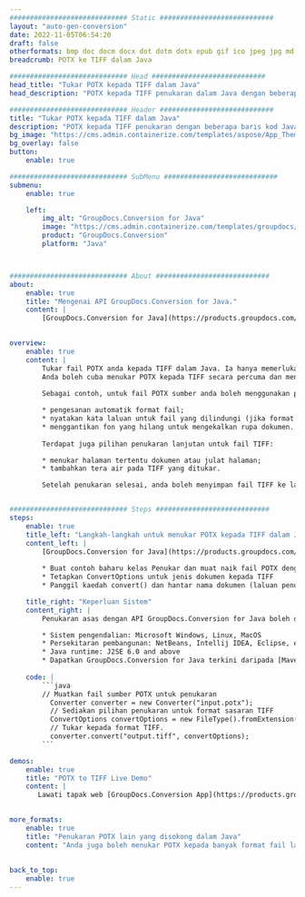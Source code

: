 ```yaml
---
############################# Static ############################
layout: "auto-gen-conversion"
date: 2022-11-05T06:54:20
draft: false
otherformats: bmp doc docm docx dot dotm dotx epub gif ico jpeg jpg md odt ott pdf png psd rtf tex tif tiff txt xps
breadcrumb: POTX ke TIFF dalam Java

############################# Head ############################
head_title: "Tukar POTX kepada TIFF dalam Java"
head_description: "POTX kepada TIFF penukaran dalam Java dengan beberapa baris kod. Tukar lebih 160 format fail menggunakan API penukaran dokumen GroupDocs untuk Java"

############################# Header ############################
title: "Tukar POTX kepada TIFF dalam Java"
description: "POTX kepada TIFF penukaran dengan beberapa baris kod Java."
bg_image: "https://cms.admin.containerize.com/templates/aspose/App_Themes/V3/images/bg/header1.png"
bg_overlay: false
button:
    enable: true

############################# SubMenu ############################
submenu:
    enable: true

    left:
        img_alt: "GroupDocs.Conversion for Java"
        image: "https://cms.admin.containerize.com/templates/groupdocs/images/product-logos/90x90-noborder/groupdocs-conversion-java.png"
        product: "GroupDocs.Conversion"
        platform: "Java"



############################# About ############################
about:
    enable: true
    title: "Mengenai API GroupDocs.Conversion for Java."
    content: |
        [GroupDocs.Conversion for Java](https://products.groupdocs.com/conversion/java/) ialah API penukaran format fail lanjutan untuk menukar antara imej popular dan format dokumen seperti Microsoft Office, OpenDocument, PDF, HTML, e-mel, CAD. dan banyak lagi dengan hanya beberapa baris kod. API asli secara automatik mengesan format dokumen asal dan menawarkan banyak pilihan untuk menyesuaikan dokumen yang ditukar. Bersama-sama dengan fungsi mengekstrak maklumat daripada dokumen, ia juga menyokong caching hasil penukaran ke cakera tempatan secara lalai. Walau bagaimanapun, sebarang jenis storan cache boleh disokong dengan melaksanakan antara muka yang sesuai - Amazon S3, Dropbox, Google Drive, Windows Azure, Reddis atau mana-mana yang lain.
    

overview:
    enable: true
    content: |
        Tukar fail POTX anda kepada TIFF dalam Java. Ia hanya memerlukan beberapa baris kod Java pada mana-mana platform pilihan anda, seperti Windows, Linux, macOS.
        Anda boleh cuba menukar POTX kepada TIFF secara percuma dan menilai kualiti hasil penukaran. Bersama-sama dengan skrip penukaran fail mudah, anda boleh mencuba pilihan yang lebih canggih untuk memuatkan fail sumber POTX dan menyimpan output TIFF. 
        
        Sebagai contoh, untuk fail POTX sumber anda boleh menggunakan pilihan pemuatan berikut:

        * pengesanan automatik format fail;
        * nyatakan kata laluan untuk fail yang dilindungi (jika format fail menyokongnya);
        * menggantikan fon yang hilang untuk mengekalkan rupa dokumen.
        
        Terdapat juga pilihan penukaran lanjutan untuk fail TIFF:

        * menukar halaman tertentu dokumen atau julat halaman;
        * tambahkan tera air pada TIFF yang ditukar.

        Setelah penukaran selesai, anda boleh menyimpan fail TIFF ke laluan fail setempat anda atau ke mana-mana storan pihak ketiga seperti FTP, Amazon S3, Google Drive, Dropbox dll. Sila ambil perhatian - untuk menukar POTX kepada TIFF, anda tidak perlu memasang sebarang perisian tambahan, seperti MS Office, Open Office, Adobe Acrobat Reader dsb.


############################# Steps ############################
steps:
    enable: true
    title_left: "Langkah-langkah untuk menukar POTX kepada TIFF dalam Java"
    content_left: |
        [GroupDocs.Conversion for Java](https://products.groupdocs.com/conversion/java/) membenarkan pembangun menukar fail POTX kepada TIFF dengan mudah dengan beberapa baris kod.
        
        * Buat contoh baharu kelas Penukar dan muat naik fail POTX dengan laluan penuh
        * Tetapkan ConvertOptions untuk jenis dokumen kepada TIFF
        * Panggil kaedah convert() dan hantar nama dokumen (laluan penuh) dan format (TIFF) sebagai parameter

    title_right: "Keperluan Sistem"
    content_right: |
        Penukaran asas dengan API GroupDocs.Conversion for Java boleh dilakukan dengan hanya beberapa baris kod. API kami disokong pada semua platform dan sistem pengendalian utama. Sebelum melaksanakan kod di bawah, pastikan anda mempunyai prasyarat berikut dipasang pada sistem anda.

        * Sistem pengendalian: Microsoft Windows, Linux, MacOS
        * Persekitaran pembangunan: NetBeans, Intellij IDEA, Eclipse, etc.
        * Java runtime: J2SE 6.0 and above
        * Dapatkan GroupDocs.Conversion for Java terkini daripada [Maven](https://repository.groupdocs.com/webapp/#/artifacts/browse/tree/General/repo/com/groupdocs/groupdocs-conversion)
         
    code: |
        ```java    
        // Muatkan fail sumber POTX untuk penukaran
          Converter converter = new Converter("input.potx");
          // Sediakan pilihan penukaran untuk format sasaran TIFF
          ConvertOptions convertOptions = new FileType().fromExtension("tiff").getConvertOptions();
          // Tukar kepada format TIFF.
          converter.convert("output.tiff", convertOptions);
        ```

demos:
    enable: true
    title: "POTX to TIFF Live Demo"
    content: |
       Lawati tapak web [GroupDocs.Conversion App](https://products.groupdocs.app/conversion/family) kami dan cuba POTX kepada TIFF penukaran sekarang. Demo percuma mempunyai faedah berikut
          

more_formats:
    enable: true
    title: "Penukaran POTX lain yang disokong dalam Java"
    content: "Anda juga boleh menukar POTX kepada banyak format fail lain. Sila lihat senarai di bawah."
       
       
back_to_top:
    enable: true
---
```

